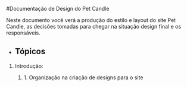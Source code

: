 #Documentação de Design do Pet Candle

Neste documento você verá a produção do estilo e layout do site Pet Candle, as decisões tomadas para chegar na situação design final e os responsáveis.

<ul>
  <li><h2>Tópicos</h2></li>
</ul>

<ol>
    <li>Introdução:</li>
  <ol>
    <li>1. Organização na criação de designs para o site</li>
  </ol>
</ol>
